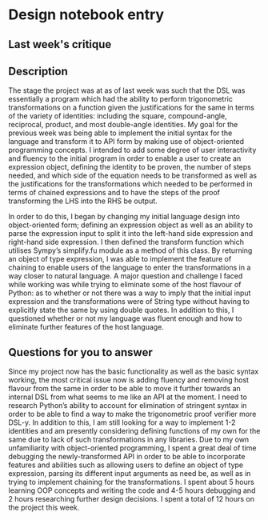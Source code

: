 # Design notebook entry

## Last week's critique


## Description

The stage the project was at as of last week was such that the DSL was essentially a program which had the ability to perform trigonometric transformations on a function given the justifications for the same in terms of the variety of identities: including the square, compound-angle, reciprocal, product, and most double-angle identities. My goal for the previous week was being able to implement the initial syntax for the language and transform it to API form by making use of object-oriented programming concepts. I intended to add some degree of user interactivity and fluency to the initial program in order to enable a user to create an expression object, defining the identity to be proven, the number of steps needed, and which side of the equation needs to be transformed as well as the justifications for the transformations which needed to be performed in terms of chained expressions and to have the steps of the proof transforming the LHS into the RHS be output.

In order to do this, I began by changing my initial language design into object-oriented form; defining an expression object as well as an ability to parse the expression input to split it into the left-hand side expression and right-hand side expression. I then defined the transform function which utilises Sympy’s simplify.fu module as a method of this class. By returning an object of type expression, I was able to implement the feature of chaining to enable users of the language to enter the transformations in a way closer to natural language. A major question and challenge I faced while working was while trying to eliminate some of the host flavour of Python: as to whether or not there was a way to imply that the initial input expression and the transformations were of String type without having to explicitly state the same by using double quotes. In addition to this, I questioned whether or not my language was fluent enough and how to eliminate further features of the host language.

## Questions for you to answer

Since my project now has the basic functionality as well as the basic syntax working, the most critical issue now is adding fluency and removing host flavour from the same in order to be able to move it further towards an internal DSL from what seems to me like an API at the moment. I need to research Python’s ability to account for elimination of stringent syntax in order to be able to find a way to make the trigonometric proof verifier more DSL-y. In addition to this, I am still looking for a way to implement 1-2 identities and am presently considering defining functions of my own for the same due to lack of such transformations in any libraries.
Due to my own unfamiliarity with object-oriented programming, I spent a great deal of time debugging the newly-transformed API in order to be able to incorporate features and abilities such as allowing users to define an object of type expression, parsing its different input arguments as need be, as well as in trying to implement chaining for the transformations. I spent about 5 hours learning OOP concepts and writing the code and 4-5 hours debugging and 2 hours researching further design decisions. I spent a total of 12 hours on the project this week.

